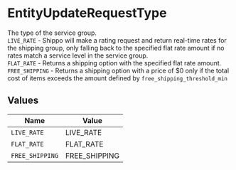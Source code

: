 # EntityUpdateRequestType

The type of the service group.<br> `LIVE_RATE` - Shippo will make a rating request and return real-time rates for the shipping group, only falling back to the specified flat rate amount if no rates match a service level in the service group.<br> `FLAT_RATE` - Returns a shipping option with the specified flat rate amount.<br> `FREE_SHIPPING` - Returns a shipping option with a price of $0 only if the total cost of items exceeds the amount defined by `free_shipping_threshold_min`


## Values

| Name            | Value           |
| --------------- | --------------- |
| `LIVE_RATE`     | LIVE_RATE       |
| `FLAT_RATE`     | FLAT_RATE       |
| `FREE_SHIPPING` | FREE_SHIPPING   |
